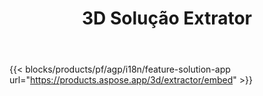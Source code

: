 ﻿---
title: 3D Solução Extrator 
weight: 7730
url: /pt/extractor
limit: 
description: Converter 3D Arquivo para Autodesk, Draco, Wavefront, 3D Studio e muitos outros formatos
---
{{< blocks/products/pf/agp/i18n/feature-solution-app url="https://products.aspose.app/3d/extractor/embed" >}} 
